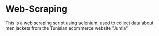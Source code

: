 # Web-Scraping
This is a web scraping script using selenium, used to collect data about men jackets from the Tunisian ecommerce website "Jumia"
